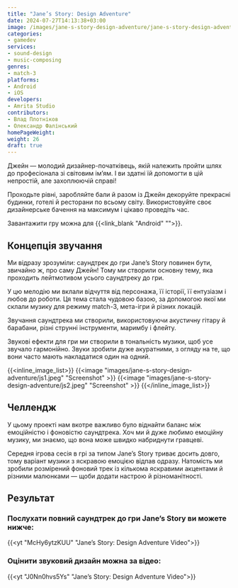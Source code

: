 ```yaml
---
title: "Jane’s Story: Design Adventure"
date: 2024-07-27T14:13:38+03:00
image: /images/jane-s-story-design-adventure/jane-s-story-design-adventure-thumb.webp
categories:
- gamedev
services:
- sound-design
- music-composing
genres:
- match-3
platforms:
- Android
- iOS
developers:
- Amrita Studio
contributors:
- Влад Плотніков
- Олександр Фалінський
homePageWeight:
weight: 26
draft: true
---
```


Джейн — молодий дизайнер-початківець, якій належить пройти шлях до професіонала зі світовим ім’ям. І ви здатні їй допомогти в цій непростій, але захоплюючій справі!

Проходьте рівні, заробляйте бали й разом із Джейн декоруйте прекрасні будинки, готелі й ресторани по всьому світу. Використовуйте своє дизайнерське бачення на максимум і цікаво проведіть час.

Завантажити гру можна для {{<link_blank "Android" "">}}.

## Концепція звучання

Ми відразу зрозуміли: саундтрек до гри Jane’s Story повинен бути, звичайно ж, про саму Джейн! Тому ми створили основну тему, яка проходить лейтмотивом усього саундтреку до гри.

У цю мелодію ми вклали відчуття від персонажа, її історії, її ентузіазм і любов до роботи. Ця тема стала чудовою базою, за допомогою якої ми склали музику для режиму match-3, мета-ігри й різних локацій.

Звучання саундтрека ми створили, використовуючи акустичну гітару й барабани, різні струнні інструменти, маримбу і флейту.

Звукові ефекти для гри ми створили в тональність музики, щоб усе звучало гармонійно. Звуки зробили дуже акуратними, з огляду на те, що вони часто мають накладатися один на одний.

{{<inline_image_list>}}
{{<image "images/jane-s-story-design-adventure/js1.jpeg" "Screenshot" >}}
{{<image "images/jane-s-story-design-adventure/js2.jpeg" "Screenshot" >}}
{{</inline_image_list>}}

## Челлендж

У цьому проекті нам вкотре важливо було віднайти баланс між емоційністю і фоновістю саундтрека. Хоч ми й дуже любимо емоційну музику, ми знаємо, що вона може швидко набриднути гравцеві.

Середня ігрова сесія в грі за типом Jane’s Story триває досить довго, тому варіант музики з яскравою емоцією відпав одразу. Натомість ми зробили розмірений фоновий трек із кількома яскравими акцентами й різними малюнками — щоби додати настрою й різноманітності.

## Результат

### Послухати повний саундтрек до гри Jane’s Story ви можете нижче:

{{<yt "McHy6ytzKUU" "Jane’s Story: Design Adventure Video">}}

### Оцінити звуковий дизайн можна за відео:

{{<yt "J0Nn0hvs5Ys" "Jane’s Story: Design Adventure Video">}}
